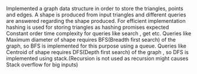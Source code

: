 Implemented a graph data structure in order to store the triangles, points and edges. A shape is produced from input triangles and different queries are answered regarding the shape produced.
For efficient implementation hashing is used for storing triangles as hashing promises expected Constant order time complexity for queries like search , get etc.
Queries like Maximum diameter of shape requires BFS(Breadth first search) of the graph, so BFS is implemented for this purpose using a queue. Queries like Centroid of shape requires DFS(Depth first search) of the graph , so DFS is implemented using stack.(Recursion is not used as recursion might causes Stack overflow for big inputs)
